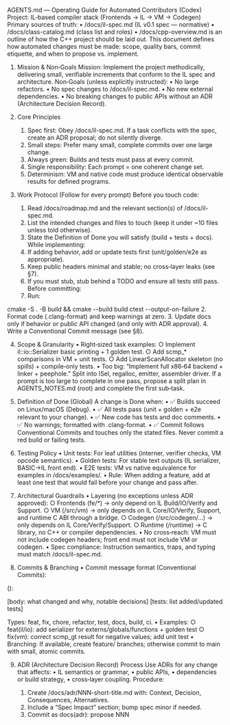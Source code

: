AGENTS.md — Operating Guide for Automated Contributors (Codex)
Project: IL‑based compiler stack (Frontends → IL → VM → Codegen)
Primary sources of truth:
	• /docs/il-spec.md (IL v0.1 spec — normative)
	• /docs/class-catalog.md (class list and roles)
	• /docs/cpp-overview.md is an outline of how the C++ project should be laid out.
This document defines how automated changes must be made: scope, quality bars, commit etiquette, and when to propose vs. implement.

1) Mission & Non‑Goals
Mission: Implement the project methodically, delivering small, verifiable increments that conform to the IL spec and architecture.
Non‑Goals (unless explicitly instructed):
	• No large refactors.
	• No spec changes to /docs/il-spec.md.
	• No new external dependencies.
	• No breaking changes to public APIs without an ADR (Architecture Decision Record).

2) Core Principles
	1. Spec first: Obey /docs/il-spec.md. If a task conflicts with the spec, create an ADR proposal; do not silently diverge.
	2. Small steps: Prefer many small, complete commits over one large change.
	3. Always green: Builds and tests must pass at every commit.
	4. Single responsibility: Each prompt = one coherent change set.
	5. Determinism: VM and native code must produce identical observable results for defined programs.

3) Work Protocol (Follow for every prompt)
Before you touch code:
	1. Read /docs/roadmap.md and the relevant section(s) of /docs/il-spec.md.
	2. List the intended changes and files to touch (keep it under ~10 files unless told otherwise).
	3. State the Definition of Done you will satisfy (build + tests + docs).
While implementing:
	1. If adding behavior, add or update tests first (unit/golden/e2e as appropriate).
	2. Keep public headers minimal and stable; no cross‑layer leaks (see §7).
	3. If you must stub, stub behind a TODO and ensure all tests still pass.
Before committing:
	1. Run:

cmake -S . -B build && cmake --build build
ctest --output-on-failure
	2. Format code (.clang-format) and keep warnings at zero.
	3. Update docs only if behavior or public API changed (and only with ADR approval).
	4. Write a Conventional Commit message (see §8).

4) Scope & Granularity
	• Right‑sized task examples:
		○ Implement il::io::Serializer basic printing + 1 golden test.
		○ Add scmp_* comparisons in VM + unit tests.
		○ Add LinearScanAllocator skeleton (no spills) + compile‑only tests.
	• Too big: “Implement full x86‑64 backend + linker + peephole.” Split into ISel, regalloc, emitter, assembler driver.
If a prompt is too large to complete in one pass, propose a split plan in AGENTS_NOTES.md (root) and complete the first sub‑task.

5) Definition of Done (Global)
A change is Done when:
	• ✅ Builds succeed on Linux/macOS (Debug).
	• ✅ All tests pass (unit + golden + e2e relevant to your change).
	• ✅ New code has tests and doc comments.
	• ✅ No warnings; formatted with .clang-format.
	• ✅ Commit follows Conventional Commits and touches only the stated files.
Never commit a red build or failing tests.

6) Testing Policy
	• Unit tests: For leaf utilities (interner, verifier checks, VM opcode semantics).
	• Golden tests: For stable text outputs (IL serializer, BASIC→IL front end).
	• E2E tests: VM vs native equivalence for examples in /docs/examples/.
	• Rule: When adding a feature, add at least one test that would fail before your change and pass after.

7) Architectural Guardrails
	• Layering (no exceptions unless ADR approved):
		○ Frontends (fe/*) → only depend on IL Build/IO/Verify and Support.
		○ VM (/src/vm) → only depends on IL Core/IO/Verify, Support, and runtime C ABI through a bridge.
		○ Codegen (/src/codegen/...) → only depends on IL Core/Verify/Support.
		○ Runtime (/runtime) → C library, no C++ or compiler dependencies.
	• No cross‑reach: VM must not include codegen headers; front end must not include VM or codegen.
	• Spec compliance: Instruction semantics, traps, and typing must match /docs/il-spec.md.

8) Commits & Branching
	• Commit message format (Conventional Commits):

<type>(<scope>): <short summary>

[body: what changed and why, notable decisions]
[tests: list added/updated tests]

Types: feat, fix, chore, refactor, test, docs, build, ci.
	• Examples:
		○ feat(il/io): add serializer for externs/globals/functions + golden test
		○ fix(vm): correct scmp_gt result for negative values; add unit test
	• Branching: If available, create feature/<slug> branches; otherwise commit to main with small, atomic commits.

9) ADR (Architecture Decision Record) Process
Use ADRs for any change that affects:
	• IL semantics or grammar,
	• public APIs,
	• dependencies or build strategy,
	• cross‑layer coupling.
Procedure:
	1. Create /docs/adr/NNN-short-title.md with: Context, Decision, Consequences, Alternatives.
	2. Include a “Spec Impact” section; bump spec minor if needed.
	3. Commit as docs(adr): propose NNN <title>.
	4. Do not implement the change until approved (future prompt).

10) Coding Standards (C++20)
	• Use RAII and smart pointers (std::unique_ptr); avoid raw new/delete.
	• No exceptions thrown across library boundaries; prefer Result<T> or diagnostics.
	• Keep headers self‑contained; minimize includes; use forward declarations.
	• Keep data types compact (e.g., tagged unions for Value/Slot).
	• Public headers must have brief doc comments describing invariants and ownership.
C Runtime: C99, stable ABI, no dynamic global state visible to C++ layers.

11) Quality Gates (per area)
IL Core
	• Types/opcodes stable; serializer prints deterministically.
	• Verifier checks block terminators, operand types, call signatures.
Parser/Serializer
	• Round‑trip (parse → print → parse → print) retains semantics.
VM
	• Op semantics match spec (including traps).
	• --trace prints function/block/op with values (when implemented).
Codegen
	• Conforms to SysV x86‑64 ABI (Phase 1).
	• Linear‑scan allocator documented; spills covered by tests when enabled.
Front End (BASIC)
	• Lowers to IL patterns defined in spec.
	• Golden tests: BASIC input → IL output.
Tools
	• ilc -emit-il, -run, -S behave consistently.
	• il-verify exits non‑zero on errors with clear messages.

12) Dependencies & Tooling
	• C++20 standard; system toolchain (clang/gcc).
	• Allowed third‑party (vendored if needed): fmt, CLI11/lyra, Catch2 or gtest.
	• Do not add new dependencies without ADR.
Build & Test Commands (must run before every commit):

cmake -S . -B build
cmake --build build -j
ctest --output-on-failure

13) Handling Unknowns & Ambiguities
	• If the spec is unclear, do not improvise in code.
	• Draft an ADR proposal or add a non‑semantic TODO with a question in code and a note in AGENTS_NOTES.md.
	• Keep the build green. Prefer stubs returning explicit “unimplemented” errors over partial features.

14) Logging, Errors, and Traps
	• Diagnostics should include function, block label, and (if present) SourceLoc.
	• VM traps: raise a structured error; top‑level prints message and returns non‑zero.
	• No noisy logging by default. Add --trace/--trace-calls flags rather than ad‑hoc prints.

15) Performance Hygiene
	• Prefer contiguous containers (std::vector) for IR and VM frames.
	• Avoid per‑instruction heap allocations; use arenas.
	• Only micro‑optimize with measurements; add benchmarks later (out of scope for v1).

16) File Ownership & “Do Not Touch” List
	• Do not modify /docs/il-spec.md without an ADR.
	• Do not change CI workflows to skip tests.
	• Do not change license headers or project metadata.

17) Templates & Checklists
Pull/Commit Checklist (copy into commit body):
	•  Built on macOS/Linux (Debug).
	•  ctest passed.
	•  Added/updated tests.
	•  Code formatted; no new warnings.
	•  No spec/API deviation (or ADR attached).
	•  Docs updated if behavior/API changed.
New Class Header Template:

// <path>/<Name>.h
#pragma once
#include <...>
/// @brief <one-sentence purpose>
/// @invariant <key invariants>
/// @ownership <ownership model>
/// @notes <links to spec/docs>
namespace il::core {
class Name {
public:
  // public API
private:
  // representation
};
} // namespace il::core
Test Naming: tests/unit/test_<area>_<thing>.cpp, tests/golden/<case>.il, tests/e2e/<scenario>.cmake.

18) Prompt Template (How to respond to tasks)
When given a task/prompt, respond in this structure:
	1. Plan: bullet list of steps and files to touch.
	2. Changes: concise explanation of the implementation approach and any assumptions.
	3. Diff Summary: list of created/modified files.
	4. Commands: the exact build/test commands you ran.
	5. Results: build output summary and test results (pass/fail).
	6. Next Steps: 2–3 suggested follow‑ups (optional).
	7. Commit Message: Conventional Commit block.

19) Recovery From Failures
	• If tests fail, fix or revert within the same prompt.
	• If a change is too big, split and commit the finished subset; leave a clear TODO and a note in AGENTS_NOTES.md.
	• Never leave the repository unbuildable.

20) Security & Safety
	• No network calls, no file I/O outside the project workspace unless required by tests.
	• No dynamic code execution or shelling out beyond the documented toolchain (compiler, linker, CMake, ctest).
	• Treat all inputs (including IL text) as untrusted — verify before execution.

End of AGENTS.md

